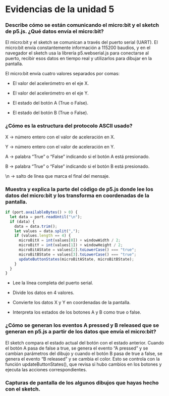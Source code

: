 
# Evidencias de la unidad 5

### Describe cómo se están comunicando el micro:bit y el sketch de p5.js. ¿Qué datos envía el micro:bit?

El micro:bit y el sketch se comunican a través del puerto serial (UART). El micro:bit envía constantemente información a 115200 baudios, y en el navegador el sketch usa la librería p5.webserial.js para conectarse al puerto, recibir esos datos en tiempo real y utilizarlos para dibujar en la pantalla.

El micro:bit envía cuatro valores separados por comas:

- El valor del acelerómetro en el eje X.

- El valor del acelerómetro en el eje Y.

- El estado del botón A (True o False).

- El estado del botón B (True o False).

### ¿Cómo es la estructura del protocolo ASCII usado?

X → número entero con el valor de aceleración en X.

Y → número entero con el valor de aceleración en Y.

A → palabra “True” o “False” indicando si el botón A está presionado.

B → palabra “True” o “False” indicando si el botón B está presionado.

\n → salto de línea que marca el final del mensaje.

### Muestra y explica la parte del código de p5.js donde lee los datos del micro:bit y los transforma en coordenadas de la pantalla.

```js
if (port.availableBytes() > 0) {
  let data = port.readUntil("\n");
  if (data) {
    data = data.trim();
    let values = data.split(",");
    if (values.length == 4) {
      microBitX = int(values[0]) + windowWidth / 2;
      microBitY = int(values[1]) + windowHeight / 2;
      microBitAState = values[2].toLowerCase() === "true";
      microBitBState = values[3].toLowerCase() === "true";
      updateButtonStates(microBitAState, microBitBState);
    }
  }
}
```

- Lee la línea completa del puerto serial.

- Divide los datos en 4 valores.

- Convierte los datos X y Y en coordenadas de la pantalla.

- Interpreta los estados de los botones A y B como true o false.

### ¿Cómo se generan los eventos A pressed y B released que se generan en p5.js a partir de los datos que envía el micro:bit?

El sketch compara el estado actual del botón con el estado anterior. Cuando el botón A pasa de false a true, se genera el evento “A pressed” y se cambian parámetros del dibujo y cuando el botón B pasa de true a false, se genera el evento “B released” y se cambia el color. Esto se controla con la función updateButtonStates(), que revisa si hubo cambios en los botones y ejecuta las acciones correspondientes.

### Capturas de pantalla de los algunos dibujos que hayas hecho con el sketch.





